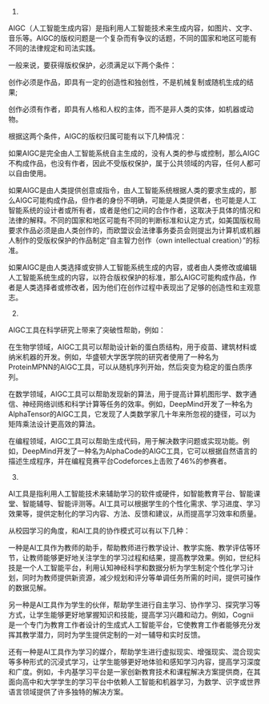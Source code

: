 1.

AIGC（人工智能生成内容）是指利用人工智能技术来生成内容，如图片、文字、音乐等。AIGC的版权问题是一个复杂而有争议的话题，不同的国家和地区可能有不同的法律规定和司法实践。

一般来说，要获得版权保护，必须满足以下两个条件：

创作必须是作品，即具有一定的创造性和独创性，不是机械复制或随机生成的结果;

创作必须有作者，即具有人格和人权的主体，而不是非人类的实体，如机器或动物。

根据这两个条件，AIGC的版权归属可能有以下几种情况：

如果AIGC是完全由人工智能系统自主生成的，没有人类的参与或控制，那么AIGC不构成作品，也没有作者，因此不受版权保护，属于公共领域的内容，任何人都可以自由使用。

如果AIGC是由人类提供创意或指令，由人工智能系统根据人类的要求生成的，那么AIGC可能构成作品，但作者的身份不明确，可能是人类提供者，也可能是人工智能系统的设计者或所有者，或者是他们之间的合作作者，这取决于具体的情况和法律的解释。不同的国家和地区可能有不同的判断标准和认定方式，如美国版权局要求作品必须是由人类创作的，而欧盟议会法律事务委员会则提出为计算机或机器人制作的受版权保护的作品制定“自主智力创作（own
intellectual creation）”的标准。

如果AIGC是由人类选择或安排人工智能系统生成的内容，或者由人类修改或编辑人工智能系统生成的内容，以符合版权保护的标准，那么AIGC可能构成作品，作者是人类选择者或修改者，因为他们在创作过程中表现出了足够的创造性和主观意志。

2.

AIGC工具在科学研究上带来了突破性帮助，例如：

在生物学领域，AIGC工具可以帮助设计新的蛋白质结构，用于疫苗、建筑材料或纳米机器的开发。例如，华盛顿大学医学院的研究者使用了一种名为ProteinMPNN的AIGC工具，可以从随机序列开始，然后突变为稳定的蛋白质序列。

在数学领域，AIGC工具可以帮助发现新的算法，用于提高计算机图形学、数字通信、神经网络训练和科学计算等任务的效率。例如，DeepMind开发了一种名为AlphaTensor的AIGC工具，它发现了人类数学家几十年来所忽视的捷径，可以为矩阵乘法设计更高效的算法。

在编程领域，AIGC工具可以帮助生成代码，用于解决数字问题或实现功能。例如，DeepMind开发了一种名为AlphaCode的AIGC工具，它可以根据自然语言的描述生成程序，并在编程竞赛平台Codeforces上击败了46%的参赛者。

3.

AI工具是指利用人工智能技术来辅助学习的软件或硬件，如智能教育平台、智能课堂、智能辅导、智能评测等。AI工具可以根据学生的个性化需求、学习进度、学习效果等，提供定制化的学习内容、方法、反馈和建议，从而提高学习效率和质量。

从校园学习的角度，和AI工具的协作模式可以有以下几种：

一种是AI工具作为教师的助手，帮助教师进行教学设计、教学实施、教学评估等环节，让教师能够更好地关注学生的学习过程和结果，提高教学效果。例如，世纪科技是一个人工智能平台，利用认知神经科学和数据分析为学生制定个性化学习计划，同时为教师提供新资源，减少规划和评分等单调任务所需的时间，提供可操作的数据见解。

另一种是AI工具作为学生的伙伴，帮助学生进行自主学习、协作学习、探究学习等方式，让学生能够更好地掌握知识和技能，提高学习兴趣和动力。例如，Cognii是一个专门为教育工作者设计的生成式人工智能平台，它使教育工作者能够充分发挥其教学潜力，同时为学生提供定制的一对一辅导和实时反馈。

还有一种是AI工具作为学习的媒介，帮助学生进行虚拟现实、增强现实、混合现实等多种形式的沉浸式学习，让学生能够更好地体验和感知学习内容，提高学习深度和广度。例如，卡内基学习平台是一家创新教育技术和课程解决方案提供商，在其面向高中和大学学生的学习平台中依赖人工智能和机器学习，为数学、识字或世界语言领域提供了许多独特的解决方案。